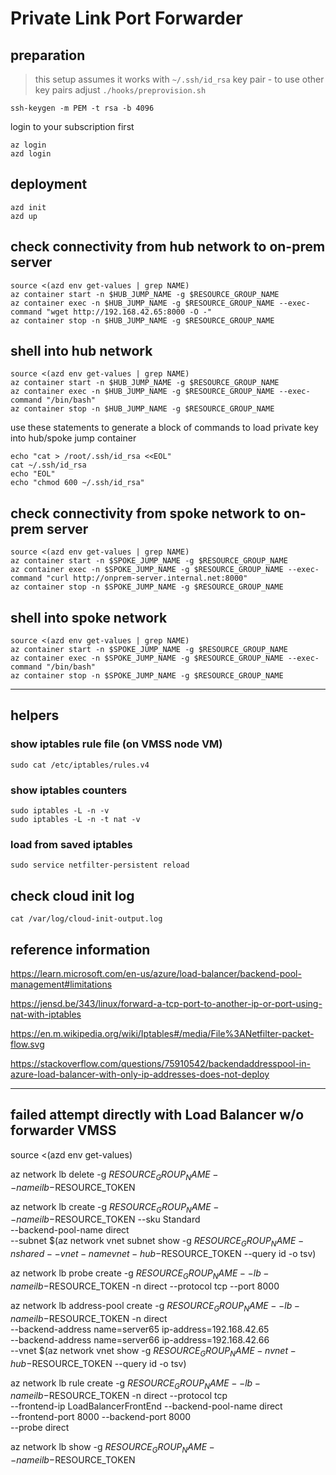 # Private Link Port Forwarder

## preparation

> this setup assumes it works with `~/.ssh/id_rsa` key pair - to use other key pairs adjust `./hooks/preprovision.sh`

```shell
ssh-keygen -m PEM -t rsa -b 4096
```

login to your subscription first

```shell
az login
azd login
```

## deployment

```shell
azd init
azd up
```

## check connectivity from hub network to on-prem server

```shell
source <(azd env get-values | grep NAME)
az container start -n $HUB_JUMP_NAME -g $RESOURCE_GROUP_NAME
az container exec -n $HUB_JUMP_NAME -g $RESOURCE_GROUP_NAME --exec-command "wget http://192.168.42.65:8000 -O -"
az container stop -n $HUB_JUMP_NAME -g $RESOURCE_GROUP_NAME
```

## shell into hub network

```shell
source <(azd env get-values | grep NAME)
az container start -n $HUB_JUMP_NAME -g $RESOURCE_GROUP_NAME
az container exec -n $HUB_JUMP_NAME -g $RESOURCE_GROUP_NAME --exec-command "/bin/bash"
az container stop -n $HUB_JUMP_NAME -g $RESOURCE_GROUP_NAME
```

use these statements to generate a block of commands to load private key into hub/spoke jump container

```shell
echo "cat > /root/.ssh/id_rsa <<EOL"
cat ~/.ssh/id_rsa
echo "EOL"
echo "chmod 600 ~/.ssh/id_rsa"
```

## check connectivity from spoke network to on-prem server

```shell
source <(azd env get-values | grep NAME)
az container start -n $SPOKE_JUMP_NAME -g $RESOURCE_GROUP_NAME
az container exec -n $SPOKE_JUMP_NAME -g $RESOURCE_GROUP_NAME --exec-command "curl http://onprem-server.internal.net:8000"
az container stop -n $SPOKE_JUMP_NAME -g $RESOURCE_GROUP_NAME
```

## shell into spoke network

```shell
source <(azd env get-values | grep NAME)
az container start -n $SPOKE_JUMP_NAME -g $RESOURCE_GROUP_NAME
az container exec -n $SPOKE_JUMP_NAME -g $RESOURCE_GROUP_NAME --exec-command "/bin/bash"
az container stop -n $SPOKE_JUMP_NAME -g $RESOURCE_GROUP_NAME
```

----

## helpers

### show iptables rule file (on VMSS node VM)

```shell
sudo cat /etc/iptables/rules.v4
```

### show iptables counters

```shell
sudo iptables -L -n -v
sudo iptables -L -n -t nat -v
```

### load from saved iptables

```shell
sudo service netfilter-persistent reload
```

## check cloud init log

```shell
cat /var/log/cloud-init-output.log
```

## reference information

<https://learn.microsoft.com/en-us/azure/load-balancer/backend-pool-management#limitations>

<https://jensd.be/343/linux/forward-a-tcp-port-to-another-ip-or-port-using-nat-with-iptables>

<https://en.m.wikipedia.org/wiki/Iptables#/media/File%3ANetfilter-packet-flow.svg>

<https://stackoverflow.com/questions/75910542/backendaddresspool-in-azure-load-balancer-with-only-ip-addresses-does-not-deploy>

----
## failed attempt directly with Load Balancer w/o forwarder VMSS

source <(azd env get-values)

az network lb delete -g $RESOURCE_GROUP_NAME --name ilb-$RESOURCE_TOKEN

az network lb create -g $RESOURCE_GROUP_NAME --name ilb-$RESOURCE_TOKEN --sku Standard \
--backend-pool-name direct \
--subnet $(az network vnet subnet show -g $RESOURCE_GROUP_NAME -n shared --vnet-name vnet-hub-$RESOURCE_TOKEN --query id -o tsv)

az network lb probe create -g $RESOURCE_GROUP_NAME --lb-name ilb-$RESOURCE_TOKEN -n direct --protocol tcp --port 8000

az network lb address-pool create -g $RESOURCE_GROUP_NAME --lb-name ilb-$RESOURCE_TOKEN -n direct \
--backend-address name=server65 ip-address=192.168.42.65 \
--backend-address name=server66 ip-address=192.168.42.66 \
--vnet $(az network vnet show -g $RESOURCE_GROUP_NAME  -n vnet-hub-$RESOURCE_TOKEN --query id -o tsv)

az network lb rule create -g $RESOURCE_GROUP_NAME --lb-name ilb-$RESOURCE_TOKEN -n direct --protocol tcp \
--frontend-ip LoadBalancerFrontEnd --backend-pool-name direct \
--frontend-port 8000 --backend-port 8000 \
--probe direct

az network lb show -g $RESOURCE_GROUP_NAME --name ilb-$RESOURCE_TOKEN
